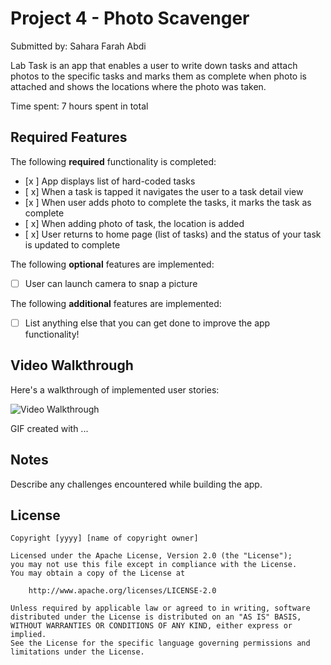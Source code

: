 # Project 4 - Photo Scavenger

Submitted by: Sahara Farah Abdi

Lab Task is an app that enables a user to write down tasks and attach photos to the specific tasks and marks them as complete when photo is attached and shows the locations where the photo was taken.

Time spent: 7 hours spent in total

## Required Features

The following **required** functionality is completed:

- [x ] App displays list of hard-coded tasks
- [ x] When a task is tapped it navigates the user to a task detail view
- [x ] When user adds photo to complete the tasks, it marks the task as complete
- [ x] When adding photo of task, the location is added
- [ x] User returns to home page (list of tasks) and the status of your task is updated to complete
 
The following **optional** features are implemented:

- [ ] User can launch camera to snap a picture	

The following **additional** features are implemented:

- [ ] List anything else that you can get done to improve the app functionality!

## Video Walkthrough

Here's a walkthrough of implemented user stories:

<img src='/project 4.gif' title='Video Walkthrough' width='' alt='Video Walkthrough' />

<!-- Replace this with whatever GIF tool you used! -->
GIF created with ...  
<!-- Recommended tools:
[Kap](https://getkap.co/) for macOS
[ScreenToGif](https://www.screentogif.com/) for Windows
[peek](https://github.com/phw/peek) for Linux. -->

## Notes

Describe any challenges encountered while building the app.

## License

    Copyright [yyyy] [name of copyright owner]

    Licensed under the Apache License, Version 2.0 (the "License");
    you may not use this file except in compliance with the License.
    You may obtain a copy of the License at

        http://www.apache.org/licenses/LICENSE-2.0

    Unless required by applicable law or agreed to in writing, software
    distributed under the License is distributed on an "AS IS" BASIS,
    WITHOUT WARRANTIES OR CONDITIONS OF ANY KIND, either express or implied.
    See the License for the specific language governing permissions and
    limitations under the License.
